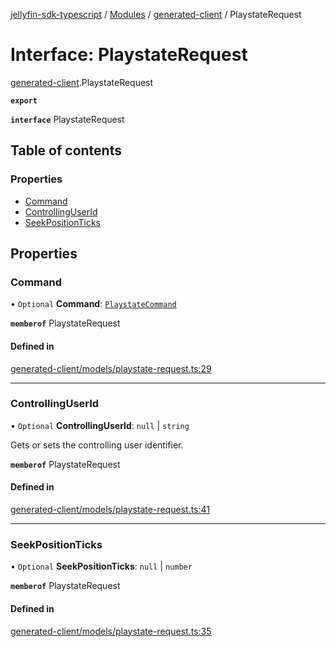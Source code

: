 [jellyfin-sdk-typescript](../README.md) / [Modules](../modules.md) / [generated-client](../modules/generated_client.md) / PlaystateRequest

# Interface: PlaystateRequest

[generated-client](../modules/generated_client.md).PlaystateRequest

**`export`**

**`interface`** PlaystateRequest

## Table of contents

### Properties

- [Command](generated_client.PlaystateRequest.md#command)
- [ControllingUserId](generated_client.PlaystateRequest.md#controllinguserid)
- [SeekPositionTicks](generated_client.PlaystateRequest.md#seekpositionticks)

## Properties

### Command

• `Optional` **Command**: [`PlaystateCommand`](../enums/generated_client.PlaystateCommand.md)

**`memberof`** PlaystateRequest

#### Defined in

[generated-client/models/playstate-request.ts:29](https://github.com/thornbill/jellyfin-sdk-typescript/blob/e4df7f8/src/generated-client/models/playstate-request.ts#L29)

___

### ControllingUserId

• `Optional` **ControllingUserId**: ``null`` \| `string`

Gets or sets the controlling user identifier.

**`memberof`** PlaystateRequest

#### Defined in

[generated-client/models/playstate-request.ts:41](https://github.com/thornbill/jellyfin-sdk-typescript/blob/e4df7f8/src/generated-client/models/playstate-request.ts#L41)

___

### SeekPositionTicks

• `Optional` **SeekPositionTicks**: ``null`` \| `number`

**`memberof`** PlaystateRequest

#### Defined in

[generated-client/models/playstate-request.ts:35](https://github.com/thornbill/jellyfin-sdk-typescript/blob/e4df7f8/src/generated-client/models/playstate-request.ts#L35)
